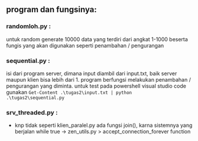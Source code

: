 ## program dan fungsinya:

### randomloh.py :  
untuk random generate 10000 data yang terdiri dari angkat 1-1000 beserta fungis yang akan digunakan seperti penambahan / pengurangan  

### sequential.py :  
isi dari program server, dimana input diambil dari input.txt, baik server maupun klien bisa lebih dari 1. program berfungsi melakukan penambahan / pengurangan yang diminta.  untuk test pada powershell visual studio code gunakan ``` Get-Content .\tugas2\input.txt | python .\tugas2\sequential.py ```  

### srv_threaded.py :  
- knp tidak seperti klien_paralel.py ada fungsi join(), karna sistemnya yang berjalan while true -> zen_utils.py > accept_connection_forever function